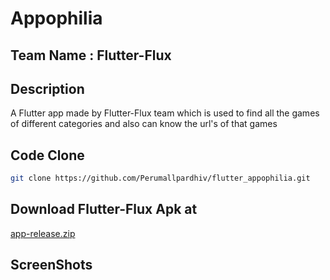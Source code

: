 # Appophilia

## Team Name : Flutter-Flux

## Description
A Flutter app made by Flutter-Flux team which is used to find all the games of different categories and also can know the url's of that games

## Code Clone 
```bash
git clone https://github.com/Perumallpardhiv/flutter_appophilia.git
```
## Download Flutter-Flux Apk at 
[app-release.zip](https://github.com/Perumallpardhiv/flutter_appophilia/files/10766734/app-release.zip)



## ScreenShots
